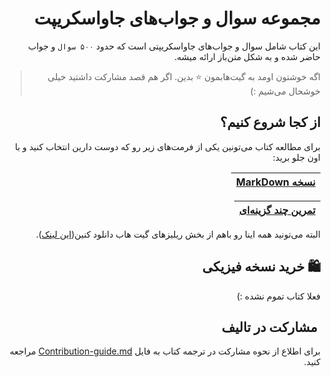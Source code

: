 <div dir="rtl">


# مجموعه سوال و جواب‌های جاواسکریپت

این کتاب شامل سوال و جواب‌های جاواسکریپتی است که حدود `۵۰۰ سوال` و جواب حاضر شده و به شکل متن‌باز ارائه میشه.

> اگه خوشتون اومد به گیت‌هابمون :star: بدین. اگر هم قصد مشارکت داشتید خیلی خوشحال می‌شیم :)

## از کجا شروع کنیم؟ 

برای مطالعه کتاب می‌تونین یکی از فرمت‌های زیر رو که دوست دارین انتخاب کنید و با اون جلو برید:

| [**نسخه MarkDown**](https://github.com/Mariotek/javascript-persian-interview-questions/blob/master/book.md) |
|-------------------|
  
  
| [**تمرین چند گزینه‌ای**](https://github.com/Mariotek/javascript-persian-interview-questions/blob/master/practice.md) |
|-------------------|


البته می‌تونید همه اینا رو باهم از بخش ریلیزهای گیت هاب دانلود کنین([این لینک](https://github.com/Mariotek/javascript-persian-interview-questions/releases)).


## 🛍 خرید نسخه فیزیکی 

فعلا کتاب تموم نشده :)



## ‌ مشارکت در تالیف 

برای اطلاع از نحوه مشارکت در ترجمه کتاب به فایل [Contribution-guide.md](https://github.com/Mariotek/javascript-persian-interview-questions/blob/master/Contribution-guide.md) مراجعه کنید.


</div>
